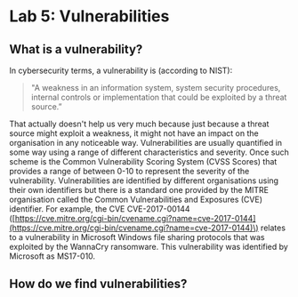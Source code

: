 # Lab 5: Vulnerabilities

## What is a vulnerability?

In cybersecurity terms, a vulnerability is \(according to NIST\):

> "A weakness in an information system, system security procedures, internal controls or implementation that could be exploited by a threat source.”

That actually doesn't help us very much because just because a threat source might exploit a weakness, it might not have an impact on the organisation in any noticeable way. Vulnerabilities are usually quantified in some way using a range of different characteristics and severity. Once such scheme is the Common Vulnerability Scoring System \(CVSS Scores\) that provides a range of between 0-10 to represent the severity of the vulnerability. Vulnerabilities are identified by different organisations using their own identifiers but there is a standard one provided by the MITRE organisation called the Common Vulnerabilities and Exposures \(CVE\) identifier. For example, the CVE CVE-2017-00144 \([https://cve.mitre.org/cgi-bin/cvename.cgi?name=cve-2017-0144](https://cve.mitre.org/cgi-bin/cvename.cgi?name=cve-2017-0144)\) relates to a vulnerability in Microsoft Windows file sharing protocols that was exploited by the WannaCry ransomware. This vulnerability was identified by Microsoft as MS17-010.

## How do we find vulnerabilities?



